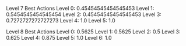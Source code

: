 Level 7 Best Actions
Level 0: 0.45454545454545453
Level 1: 0.5454545454545454
Level 2: 0.45454545454545453
Level 3: 0.7272727272727273
Level 4: 1.0
Level 5: 1.0

Level 8 Best Actions
Level 0: 0.5625
Level 1: 0.5625
Level 2: 0.5
Level 3: 0.625
Level 4: 0.875
Level 5: 1.0
Level 6: 1.0